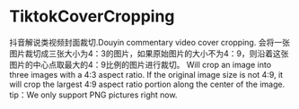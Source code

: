 # TiktokCoverCropping
抖音解说类视频封面裁切.Douyin commentary video cover cropping.
会将一张图片裁切成三张大小为4：3的图片，如果原始图片的大小不为4：9，则沿着这张图片的中心点取最大的4：9比例的图片进行裁切。
Will crop an image into three images with a 4:3 aspect ratio. If the original image size is not 4:9,
it will crop the largest 4:9 aspect ratio portion along the center of the image.
tip：We only support PNG pictures right now.
